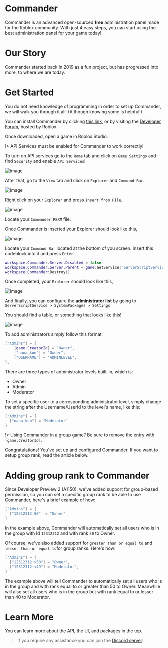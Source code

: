 # Commander
Commander is an advanced open-sourced **free** administration panel made for the Roblox community. With just 4 easy steps, you can start using the best administration panel for your game today!

# Our Story
Commander started back in 2019 as a fun project, but has progressed into more, to where we are today.

# Get Started
You do not need knowledge of programming in order to set up Commander, we will walk you through it all! (Although knowing some is helpful!)

You can install Commander by clicking [this link](https://github.com/va1kio/commander/blob/main/Commander.rbxm), or by visiting the [Developer Forum](https://devforum.roblox.com/t/dp1-commander-your-next-admin-system/503290), hosted by Roblox.

Once downloaded, open a game in Roblox Studio.

!> API Services must be enabled for Commander to work correctly!

To turn on API services go to the `Home` tab and click on `Game Settings` and find `Security` and enable `API Services`!

![image](https://user-images.githubusercontent.com/76509586/111884437-a6668f80-898f-11eb-881d-bc36c6401fe7.png)

After that, go to the `View` tab and click on `Explorer` and `Command Bar`.

![image](https://user-images.githubusercontent.com/76509586/110735189-e50d8480-81ee-11eb-8e7d-d8ec4330fc82.png)

Right click on your `Explorer` and press `Insert from File`.

![image](https://user-images.githubusercontent.com/76509586/110734924-657fb580-81ee-11eb-8b4d-9c5eec785343.png)

Locate your `Commander.RBXM` file.

Once Commander is inserted your Explorer should look like this,

![image](https://user-images.githubusercontent.com/76509586/110735087-b2638c00-81ee-11eb-9aea-6c9e5a57be29.png)

Locate your `Command Bar` located at the bottom of you screen. Insert this codeblock into it and press `Enter`.

```lua
workspace.Commander.Server.Disabled = false
workspace.Commander.Server.Parent = game:GetService("ServerScriptService")
workspace.Commander:Destroy()
```

Once completed, your `Explorer` should look like this,

![image](https://user-images.githubusercontent.com/76509586/110735681-decbd800-81ef-11eb-9893-2baa69123cb9.png)

And finally, you can configure the **administrator list** by going to `ServerScriptService > SystemPackages > Settings`

You should find a table, or something that looks like this!

![image](https://user-images.githubusercontent.com/76509586/110735871-43873280-81f0-11eb-88d9-8267cffe01e4.png)

To add administrators simply follow this format,

```lua
["Admins"] = {
	[game.CreatorId] = "Owner",
	["nana_kon"] = "Owner",
	["USERNAME"] = "ADMINLEVEL",
},
```

There are three types of administrator levels built-in, which is:

- Owner
- Admin
- Moderator

To set a specific user to a corresponding administrator level, simply change the string after the Username/UserId to the level's name, like this:

```lua
["Admins"] = {
  ["nana_kon"] = "Moderator"
}
```

!> Using Commander in a group game? Be sure to remove the entry with `[game.CreatorId]`.

Congratulations! You've set up and configured Commander. If you want to setup group rank, read the article below.

# Adding group rank to Commander

Since Developer Preview 2 (A1150), we've added support for group-based permission, so you can set a specific group rank to be able to use Commander, here's a brief example of how:

```lua
["Admins"] = {
  ["12312312:50"] = "Owner"
}
```

In the example above, Commander will automatically set all users who is in the group with Id `12312312` and with rank `50` to Owner.

Of course, we've also added support for `greater than or equal to` and `lesser than or equal to`for group ranks. Here's how:

```lua
["Admins"] = {
  ["12312312:>50"] = "Owner",
  ["12312312:<49"] = "Moderator",
}
```

The example above will tell Commander to automatically set all users who is in the group and with rank equal to or greater than 50 to Owner. Meanwhile will also set all users who is in the group but with rank equal to or lesser than 40 to Moderator.

# Learn More
You can learn more about the API, the UI, and packages in the top.

> If you require any assistance you can join the [Discord server](https://discord.com/invite/RzxxD7YCaU)! 